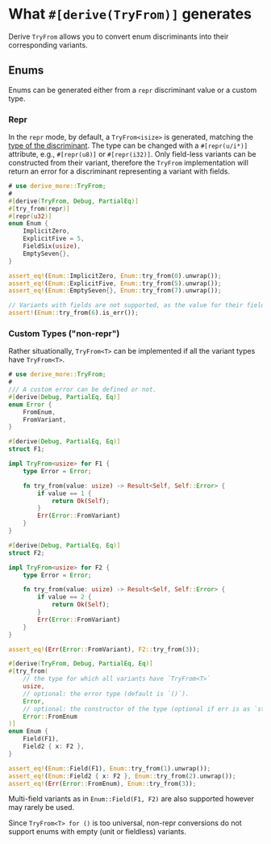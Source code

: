 # What `#[derive(TryFrom)]` generates

Derive `TryFrom` allows you to convert enum discriminants into their corresponding variants.




## Enums

Enums can be generated either from a `repr` discriminant value or a custom type.

### Repr

In the `repr` mode, by default, a `TryFrom<isize>` is generated, matching the
[type of the
discriminant](https://doc.rust-lang.org/reference/items/enumerations.html#discriminants).
The type can be changed with a `#[repr(u/i*)]` attribute, e.g., `#[repr(u8)]` or
`#[repr(i32)]`.  Only field-less variants can be constructed from their variant,
therefore the `TryFrom` implementation will return an error for a discriminant
representing a variant with fields.

```rust
# use derive_more::TryFrom;
#
#[derive(TryFrom, Debug, PartialEq)]
#[try_from(repr)]
#[repr(u32)]
enum Enum {
    ImplicitZero,
    ExplicitFive = 5,
    FieldSix(usize),
    EmptySeven{},
}

assert_eq!(Enum::ImplicitZero, Enum::try_from(0).unwrap());
assert_eq!(Enum::ExplicitFive, Enum::try_from(5).unwrap());
assert_eq!(Enum::EmptySeven{}, Enum::try_from(7).unwrap());

// Variants with fields are not supported, as the value for their fields would be undefined.
assert!(Enum::try_from(6).is_err());
```

### Custom Types ("non-repr")

Rather situationally, `TryFrom<T>` can be implemented if all the variant types
have `TryFrom<T>`.

```rust
# use derive_more::TryFrom;
#
/// A custom error can be defined or not.
#[derive(Debug, PartialEq, Eq)]
enum Error {
    FromEnum,
    FromVariant,
}

#[derive(Debug, PartialEq, Eq)]
struct F1;

impl TryFrom<usize> for F1 {
    type Error = Error;

    fn try_from(value: usize) -> Result<Self, Self::Error> {
        if value == 1 {
            return Ok(Self);
        }
        Err(Error::FromVariant)
    }
}

#[derive(Debug, PartialEq, Eq)]
struct F2;

impl TryFrom<usize> for F2 {
    type Error = Error;

    fn try_from(value: usize) -> Result<Self, Self::Error> {
        if value == 2 {
            return Ok(Self);
        }
        Err(Error::FromVariant)
    }
}

assert_eq!(Err(Error::FromVariant), F2::try_from(3));

#[derive(TryFrom, Debug, PartialEq, Eq)]
#[try_from(
    // the type for which all variants have `TryFrom<T>`
    usize,
    // optional: the error type (default is `()`).
    Error,
    // optional: the constructor of the type (optional if err is as `struct E;`)
    Error::FromEnum
)]
enum Enum {
    Field(F1),
    Field2 { x: F2 },
}

assert_eq!(Enum::Field(F1), Enum::try_from(1).unwrap());
assert_eq!(Enum::Field2 { x: F2 }, Enum::try_from(2).unwrap());
assert_eq!(Err(Error::FromEnum), Enum::try_from(3));
```

Multi-field variants as in `Enum::Field(F1, F2)` are also supported however may
rarely be used.

Since `TryFrom<T> for ()` is too universal, non-repr conversions do not support
enums with empty (unit or fieldless) variants.
